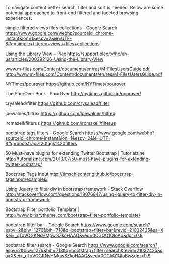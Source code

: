 To navigate content better search, filter and sort is needed.  Below are some potential approached to front-end filtered and faceted browsing experiences.  


simple filtered views files collections - Google Search
https://www.google.com/webhp?sourceid=chrome-instant&ion=1&espv=2&ie=UTF-8#q=simple+filtered+views+files+collections

Using the Library View – Plex
https://support.plex.tv/hc/en-us/articles/200392126-Using-the-Library-View

www.m-files.com/Content/documents/en/res/M-FilesUsersGuide.pdf
http://www.m-files.com/Content/documents/en/res/M-FilesUsersGuide.pdf

NYTimes/pourover
https://github.com/NYTimes/pourover

The PourOver Book · PourOver
http://nytimes.github.io/pourover/

crysalead/filter
https://github.com/crysalead/filter

joewalnes/filtrex
https://github.com/joewalnes/filtrex

ircmaxell/filterus
https://github.com/ircmaxell/filterus

bootstrap tags filters - Google Search
https://www.google.com/webhp?sourceid=chrome-instant&ion=1&espv=2&ie=UTF-8#q=bootstrap%20tags%20filters

50 Must-have plugins for extending Twitter Bootstrap | Tutorialzine
http://tutorialzine.com/2013/07/50-must-have-plugins-for-extending-twitter-bootstrap/

Bootstrap Tags Input
http://timschlechter.github.io/bootstrap-tagsinput/examples/

Using Jquery to filter div in bootstrap framework - Stack Overflow
http://stackoverflow.com/questions/18076847/using-jquery-to-filter-div-in-bootstrap-framework

Bootstrap Filter portfolio Template |
http://www.binarytheme.com/bootstrap-filter-portfolio-template/

bootstrap filter bar - Google Search
https://www.google.com/search?espv=2&biw=1276&bih=718&q=bootstrap+filter+bar&revid=21032435&sa=X&ei=_gTxVOGKNsHMgwSZkoHAAQ&ved=0CGQQ1QIoAg&dpr=0.9

bootstrap filter search - Google Search
https://www.google.com/search?espv=2&biw=1276&bih=718&q=bootstrap+filter+search&revid=21032435&sa=X&ei=_gTxVOGKNsHMgwSZkoHAAQ&ved=0CGkQ1QIoBw&dpr=0.9

